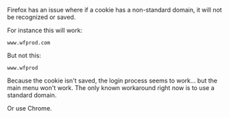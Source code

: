 Firefox has an issue where if a cookie has a non-standard domain, it will not be recognized or saved.

For instance this will work:
```
www.wfprod.com
```
But not this:
```
www.wfprod
```

Because the cookie isn't saved, the login process seems to work... but the main menu won't work. The only known workaround right now is to use a standard domain.

Or use Chrome.
